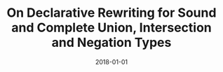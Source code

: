 ---
draft: false
date: 2018-01-01
title: "On Declarative Rewriting for Sound and Complete Union, Intersection and Negation Types"
authors: "David J. Pearce"
booktitle: "Journal of Visual Languages & Computing"
volume: "50"
pages: "84--101"
year: "2018"
copyright: "Elsevier"
DOI: "https://doi.org/10.1016/j.jvlc.2018.10.004"
preprint: "JVLC18_preprint.pdf"
---